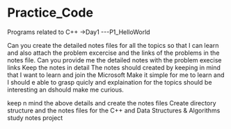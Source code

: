 # Practice_Code
Programs related to C++
->Day1
	---P1_HelloWorld

Can you create the detailed notes files for all the topics so that I can learn and also attach the problem excercise and the links of the problems in the notes file. Can you provide me the detailed notes with the problem execise links Keep the notes in detail The notes should created by keeping in mind that I want to learn and join the Microsoft Make it simple for me to learn and I should e able to grasp quicly and explaination for the topics should be interesting an dshould make me curious.

keep n mind the above details and create the notes files Create directory structure and the notes files for the C++ and Data Structures & Algorithms study notes project
